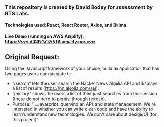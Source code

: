 ### This repository is created by David Bodey for assessment by RTS Labs.
#### Technologies used: React, React Router, Axios, and Bulma.

#### Live Demo (running on AWS Amplify): https://dev.d22l51z1i7r5f8.amplifyapp.com

## Original Request:
Using the Javascript framework of your choice, build an application that has two pages users can navigate to:

* “/search” lets the user search the Hacker News Algolia API and displays a list of results (https://hn.algolia.com/api).
* “/history” shows the users a list of their past searches from this session (these do not need to persist through refresh).
* Purpose: "...Javascript, querying an API, and state management. We're interested in whether you can write clean code and have the ability to learn/understand new technologies. We don't care about design/UI (for this project)".
